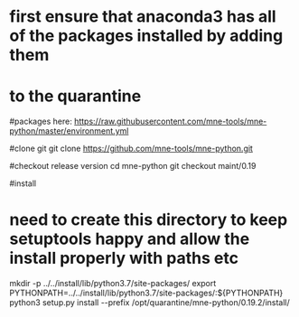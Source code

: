 # first ensure that anaconda3 has all of the packages installed by adding them 
# to the quarantine
#packages here:
https://raw.githubusercontent.com/mne-tools/mne-python/master/environment.yml

#clone git
git clone https://github.com/mne-tools/mne-python.git

#checkout release version
cd mne-python
git checkout maint/0.19

#install
# need to create this directory to keep setuptools happy and allow the install properly with paths etc
mkdir -p ../../install/lib/python3.7/site-packages/
export PYTHONPATH=../../install/lib/python3.7/site-packages/:${PYTHONPATH}
python3 setup.py install --prefix /opt/quarantine/mne-python/0.19.2/install/

